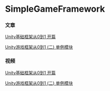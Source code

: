 # SimpleGameFramework

### 文章
[Unity基础框架从0到1 开篇](https://mp.weixin.qq.com/s?__biz=MzAwMjg1ODk4Ng==&mid=2651066256&idx=1&sn=363766018958c19dfaf1287f8d2d8f35&chksm=8134a515b6432c033ee1b45c8b0ceddf468be7d2c55c30ed2e9896d03d1fc46cd89188f36ee8&token=307248583&lang=zh_CN#rd) 

[Unity游戏框架从0到1 (二) 单例模块](https://mp.weixin.qq.com/s?__biz=MzAwMjg1ODk4Ng==&mid=2651066267&idx=1&sn=468964cfa94f76ab33ab4dc9291c6533&chksm=8134a51eb6432c084653bbe11a50e09c1e8e6d7120174c3dc9ac0fe890a02a446b48380ea874&token=307248583&lang=zh_CN#rd)

### 视频
 [Unity基础框架从0到1 开篇](https://www.bilibili.com/video/BV1Av411Y7VH)
 
 [Unity游戏框架从0到1 (二) 单例模块 ](https://www.bilibili.com/video/BV1bK4y1S71K)
